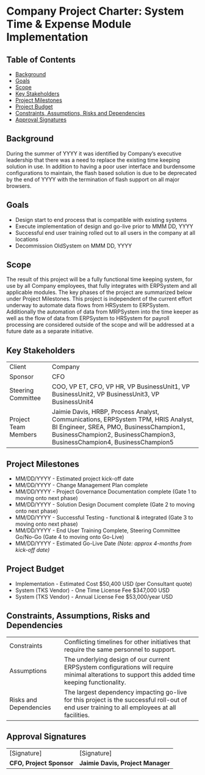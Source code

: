 # Company Project Charter: System Time & Expense Module Implementation

## Table of Contents
* [Background]()
* [Goals]()
* [Scope]()
* [Key Stakeholders]()
* [Project Milestones]()
* [Project Budget]()
* [Constraints, Assumptions, Risks and Dependencies]()
* [Approval Signatures]()

## Background
During the summer of YYYY it was identified by Company’s executive leadership that there was a need to replace the existing time keeping solution in use. In addition to having a poor user interface and burdensome configurations to maintain, the flash based solution is due to be deprecated by the end of YYYY with the termination of flash support on all major browsers.

## Goals
* Design start to end process that is compatible with existing systems
* Execute implementation of design and go-live prior to MMM DD, YYYY
* Successful end user training rolled out to all users in the company at all locations
* Decommission OldSystem on MMM DD, YYYY

## Scope
The result of this project will be a fully functional time keeping system, for use by all Company employees, that fully integrates with ERPSystem and all applicable modules. The key phases of the project are summarized below under Project Milestones. This project is independent of the current effort underway to automate data flows from HRSystem to ERPSystem. Additionally the automation of data from MRPSystem into the time keeper as well as the flow of data from ERPSystem to HRSystem for payroll processing are considered outside of the scope and will be addressed at a future date as a separate initiative.

## Key Stakeholders
<table>
  <tr>
    <td>Client</td>
    <td>Company</td>
  </tr>
  <tr>
    <td>Sponsor</td>
    <td>CFO</td>
  </tr>
  <tr>
    <td>Steering Committee</td>
    <td>COO, VP ET, CFO, VP HR, VP BusinessUnit1, VP BusinessUnit2, VP BusinessUnit3, VP BusinessUnit4</td>
  </tr>
  <tr>
    <td>Project Team Members</td>
    <td>Jaimie Davis, HRBP, Process Analyst, Communications, ERPSystem TPM, HRIS Analyst, BI Engineer, SREA, PMO, BusinessChampion1, BusinessChampion2, BusinessChampion3, BusinessChampion4, BusinessChampion5</td>
  </tr>
</table>

## Project Milestones
* MM/DD/YYYY - Estimated project kick-off date
* MM/DD/YYYY - Change Management Plan complete
* MM/DD/YYYY - Project Governance Documentation complete (Gate 1 to moving onto next phase)
* MM/DD/YYYY - Solution Design Document complete (Gate 2 to moving onto next phase)
* MM/DD/YYYY - Successful Testing - functional & integrated (Gate 3 to moving onto next phase)
* MM/DD/YYYY - End User Training Complete, Steering Committee Go/No-Go (Gate 4 to moving onto Go-Live)
* MM/DD/YYYY - Estimated Go-Live Date *(Note: approx 4-months from kick-off date)*

## Project Budget
* Implementation - Estimated Cost $50,400 USD (per Consultant quote)
* System (TKS Vendor) - One Time License Fee $347,000 USD
* System (TKS Vendor) - Annual License Fee $53,000/year USD

## Constraints, Assumptions, Risks and Dependencies
<table>
  <tr>
    <td>Constraints</td>
    <td>Conflicting timelines for other initiatives that require the same personnel to support.</td>
  </tr>
  <tr>
    <td>Assumptions</td>
    <td>The underlying design of our current ERPSystem configurations will require minimal alterations to support this added time keeping functionality.</td>
  </tr>
  <tr>
    <td>Risks and Dependencies</td>
    <td>The largest dependency impacting go-live for this project is the successful roll-out of end user training to all employees at all facilities.</td>
  </tr>
</table>

## Approval Signatures
<table>
  <tr>
    <td>[Signature]</td>
    <td>[Signature]</td>
  </tr>
  <tr>
    <td><b>CFO, Project Sponsor</b></td>
    <td><b>Jaimie Davis, Project Manager</b></td>
  </tr>
</table>
